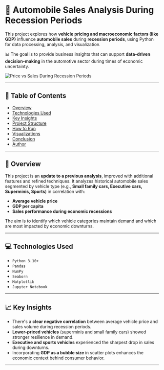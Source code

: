 # 🚗 Automobile Sales Analysis During Recession Periods

This project explores how **vehicle pricing and macroeconomic factors (like GDP)** influence **automobile sales** during **recession periods**, using Python for data processing, analysis, and visualization.

📊 The goal is to provide business insights that can support **data-driven decision-making** in the automotive sector during times of economic uncertainty.

![Price vs Sales During Recession Periods](Captura%20de%20pantalla%202025-05-16%20113945.png)

---

## 📌 Table of Contents

- [Overview](#overview)
- [Technologies Used](#technologies-used)
- [Key Insights](#key-insights)
- [Project Structure](#project-structure)
- [How to Run](#how-to-run)
- [Visualizations](#visualizations)
- [Conclusion](#conclusion)
- [Author](#author)

---

## 🧠 Overview

This project is an **update to a previous analysis**, improved with additional features and refined techniques. It analyzes historical automobile sales segmented by vehicle type (e.g., **Small family cars, Executive cars, Superminis, Sports**) in correlation with:
- **Average vehicle price**
- **GDP per capita**
- **Sales performance during economic recessions**

The aim is to identify which vehicle categories maintain demand and which are most impacted by economic downturns.

---

## 💻 Technologies Used

- `Python 3.10+`
- `Pandas`
- `NumPy`
- `Seaborn`
- `Matplotlib`
- `Jupyter Notebook`

---

## 📈 Key Insights

- There's a **clear negative correlation** between average vehicle price and sales volume during recession periods.
- **Lower-priced vehicles** (superminis and small family cars) showed stronger resilience in demand.
- **Executive and sports vehicles** experienced the sharpest drop in sales during downturns.
- Incorporating **GDP as a bubble size** in scatter plots enhances the economic context behind consumer behavior.

---
